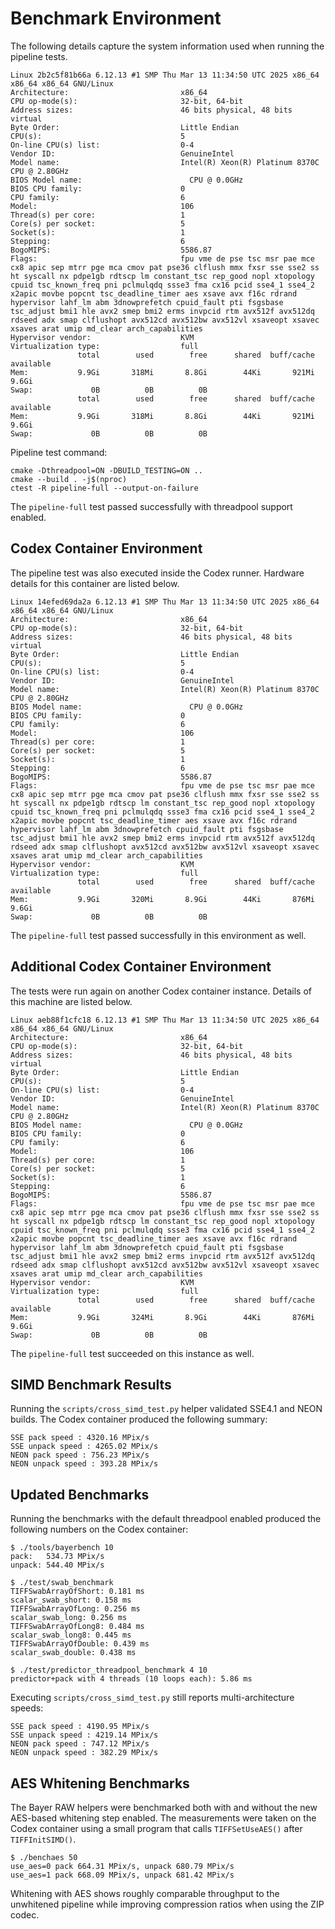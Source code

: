 # Benchmark Environment

The following details capture the system information used when running the pipeline tests.

```
Linux 2b2c5f81b66a 6.12.13 #1 SMP Thu Mar 13 11:34:50 UTC 2025 x86_64 x86_64 x86_64 GNU/Linux
Architecture:                         x86_64
CPU op-mode(s):                       32-bit, 64-bit
Address sizes:                        46 bits physical, 48 bits virtual
Byte Order:                           Little Endian
CPU(s):                               5
On-line CPU(s) list:                  0-4
Vendor ID:                            GenuineIntel
Model name:                           Intel(R) Xeon(R) Platinum 8370C CPU @ 2.80GHz
BIOS Model name:                        CPU @ 0.0GHz
BIOS CPU family:                      0
CPU family:                           6
Model:                                106
Thread(s) per core:                   1
Core(s) per socket:                   5
Socket(s):                            1
Stepping:                             6
BogoMIPS:                             5586.87
Flags:                                fpu vme de pse tsc msr pae mce cx8 apic sep mtrr pge mca cmov pat pse36 clflush mmx fxsr sse sse2 ss ht syscall nx pdpe1gb rdtscp lm constant_tsc rep_good nopl xtopology cpuid tsc_known_freq pni pclmulqdq ssse3 fma cx16 pcid sse4_1 sse4_2 x2apic movbe popcnt tsc_deadline_timer aes xsave avx f16c rdrand hypervisor lahf_lm abm 3dnowprefetch cpuid_fault pti fsgsbase tsc_adjust bmi1 hle avx2 smep bmi2 erms invpcid rtm avx512f avx512dq rdseed adx smap clflushopt avx512cd avx512bw avx512vl xsaveopt xsavec xsaves arat umip md_clear arch_capabilities
Hypervisor vendor:                    KVM
Virtualization type:                  full
               total        used        free      shared  buff/cache   available
Mem:           9.9Gi       318Mi       8.8Gi        44Ki       921Mi       9.6Gi
Swap:             0B          0B          0B
               total        used        free      shared  buff/cache   available
Mem:           9.9Gi       318Mi       8.8Gi        44Ki       921Mi       9.6Gi
Swap:             0B          0B          0B
```

Pipeline test command:

```
cmake -Dthreadpool=ON -DBUILD_TESTING=ON ..
cmake --build . -j$(nproc)
ctest -R pipeline-full --output-on-failure
```

The `pipeline-full` test passed successfully with threadpool support enabled.

## Codex Container Environment

The pipeline test was also executed inside the Codex runner. Hardware details
for this container are listed below.

```
Linux 14efed69da2a 6.12.13 #1 SMP Thu Mar 13 11:34:50 UTC 2025 x86_64 x86_64 x86_64 GNU/Linux
Architecture:                         x86_64
CPU op-mode(s):                       32-bit, 64-bit
Address sizes:                        46 bits physical, 48 bits virtual
Byte Order:                           Little Endian
CPU(s):                               5
On-line CPU(s) list:                  0-4
Vendor ID:                            GenuineIntel
Model name:                           Intel(R) Xeon(R) Platinum 8370C CPU @ 2.80GHz
BIOS Model name:                        CPU @ 0.0GHz
BIOS CPU family:                      0
CPU family:                           6
Model:                                106
Thread(s) per core:                   1
Core(s) per socket:                   5
Socket(s):                            1
Stepping:                             6
BogoMIPS:                             5586.87
Flags:                                fpu vme de pse tsc msr pae mce cx8 apic sep mtrr pge mca cmov pat pse36 clflush mmx fxsr sse sse2 ss ht syscall nx pdpe1gb rdtscp lm constant_tsc rep_good nopl xtopology cpuid tsc_known_freq pni pclmulqdq ssse3 fma cx16 pcid sse4_1 sse4_2 x2apic movbe popcnt tsc_deadline_timer aes xsave avx f16c rdrand hypervisor lahf_lm abm 3dnowprefetch cpuid_fault pti fsgsbase tsc_adjust bmi1 hle avx2 smep bmi2 erms invpcid rtm avx512f avx512dq rdseed adx smap clflushopt avx512cd avx512bw avx512vl xsaveopt xsavec xsaves arat umip md_clear arch_capabilities
Hypervisor vendor:                    KVM
Virtualization type:                  full
               total        used        free      shared  buff/cache   available
Mem:           9.9Gi       320Mi       8.9Gi        44Ki       876Mi       9.6Gi
Swap:             0B          0B          0B
```

The `pipeline-full` test passed successfully in this environment as well.

## Additional Codex Container Environment

The tests were run again on another Codex container instance. Details of this
machine are listed below.
```
Linux aeb88f1cfc18 6.12.13 #1 SMP Thu Mar 13 11:34:50 UTC 2025 x86_64 x86_64 x86_64 GNU/Linux
Architecture:                         x86_64
CPU op-mode(s):                       32-bit, 64-bit
Address sizes:                        46 bits physical, 48 bits virtual
Byte Order:                           Little Endian
CPU(s):                               5
On-line CPU(s) list:                  0-4
Vendor ID:                            GenuineIntel
Model name:                           Intel(R) Xeon(R) Platinum 8370C CPU @ 2.80GHz
BIOS Model name:                        CPU @ 0.0GHz
BIOS CPU family:                      0
CPU family:                           6
Model:                                106
Thread(s) per core:                   1
Core(s) per socket:                   5
Socket(s):                            1
Stepping:                             6
BogoMIPS:                             5586.87
Flags:                                fpu vme de pse tsc msr pae mce cx8 apic sep mtrr pge mca cmov pat pse36 clflush mmx fxsr sse sse2 ss ht syscall nx pdpe1gb rdtscp lm constant_tsc rep_good nopl xtopology cpuid tsc_known_freq pni pclmulqdq ssse3 fma cx16 pcid sse4_1 sse4_2 x2apic movbe popcnt tsc_deadline_timer aes xsave avx f16c rdrand hypervisor lahf_lm abm 3dnowprefetch cpuid_fault pti fsgsbase tsc_adjust bmi1 hle avx2 smep bmi2 erms invpcid rtm avx512f avx512dq rdseed adx smap clflushopt avx512cd avx512bw avx512vl xsaveopt xsavec xsaves arat umip md_clear arch_capabilities
Hypervisor vendor:                    KVM
Virtualization type:                  full
               total        used        free      shared  buff/cache   available
Mem:           9.9Gi       324Mi       8.9Gi        44Ki       876Mi       9.6Gi
Swap:             0B          0B          0B
```

The `pipeline-full` test succeeded on this instance as well.

## SIMD Benchmark Results

Running the `scripts/cross_simd_test.py` helper validated SSE4.1 and
NEON builds. The Codex container produced the following summary:

```
SSE pack speed : 4320.16 MPix/s
SSE unpack speed : 4265.02 MPix/s
NEON pack speed : 756.23 MPix/s
NEON unpack speed : 393.28 MPix/s
```

## Updated Benchmarks

Running the benchmarks with the default threadpool enabled produced the following numbers on the Codex container:

```
$ ./tools/bayerbench 10
pack:   534.73 MPix/s
unpack: 544.40 MPix/s

$ ./test/swab_benchmark
TIFFSwabArrayOfShort: 0.181 ms
scalar_swab_short: 0.158 ms
TIFFSwabArrayOfLong: 0.256 ms
scalar_swab_long: 0.256 ms
TIFFSwabArrayOfLong8: 0.484 ms
scalar_swab_long8: 0.445 ms
TIFFSwabArrayOfDouble: 0.439 ms
scalar_swab_double: 0.438 ms

$ ./test/predictor_threadpool_benchmark 4 10
predictor+pack with 4 threads (10 loops each): 5.86 ms
```

Executing `scripts/cross_simd_test.py` still reports multi-architecture speeds:

```
SSE pack speed : 4190.95 MPix/s
SSE unpack speed : 4219.14 MPix/s
NEON pack speed : 747.12 MPix/s
NEON unpack speed : 382.29 MPix/s
```

## AES Whitening Benchmarks

The Bayer RAW helpers were benchmarked both with and without the new AES-based
whitening step enabled. The measurements were taken on the Codex container using
a small program that calls `TIFFSetUseAES()` after `TIFFInitSIMD()`.

```
$ ./benchaes 50
use_aes=0 pack 664.31 MPix/s, unpack 680.79 MPix/s
use_aes=1 pack 668.09 MPix/s, unpack 681.42 MPix/s
```

Whitening with AES shows roughly comparable throughput to the unwhitened
pipeline while improving compression ratios when using the ZIP codec.

